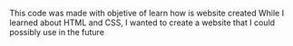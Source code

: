 This code was made with objetive of learn how is website created
While I learned about HTML and CSS, I wanted to create a website that I could possibly use in the future
